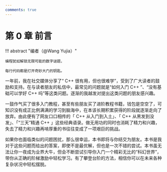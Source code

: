 ```yaml
---
comments: true
---
```


# 第 0 章 前言

!!! abstract "编者（@Wang Yujia）"

    编程犹如解锁无限可能的数字谜题，

    每行代码都是打开奇妙大门的钥匙。

一年前，我在社交媒体分享了“ C++ 很有用，但也很难学”，受到了广大读者的鼓励和支持。在与读者朋友的私信中，最常见的问题就是“如何入门 C++ ”、“没有基础可以学好 C++ 吗”等这类问题。逐渐的我越发对提出这类问题的朋友感兴趣。

一鼓作气买了很多入门教程，甚至有些朋友买了进阶教程书籍，钱包是空空了，可知识没有成正比例满满的学习到脑海中，在本该长期积累获得的阶段就逐渐走向了放弃。由此便有了网友口口相传的「 C++ 从入门到入土」、「 C++ 从黑发到没发」、「“三天”精通 C++ 」这些经典语录。做无用功的同时也消耗了精力和兴趣，失去了精力和兴趣再啃厚重的书往往变成了一项艰巨的挑战。

如果你也面临类似的问题困扰，那么很幸运，本书即将与你结交为朋友。本书是我对于这些问题而给出的答案，即使不是最优解，但也是一次不错的尝试。本书虽无法让你一夜成为业界大牛，但会不断尝试引导你入门一个精彩无比的“科幻世界”，带你从正确的阶梯激励中轻松学习。有了攀登台阶的方法，相信你可以在未来各种复杂状况中轻松摆脱。